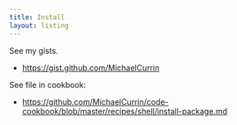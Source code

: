```yaml
---
title: Install
layout: listing
---
```



See my gists.

- https://gist.github.com/MichaelCurrin

See file in cookbook:

- https://github.com/MichaelCurrin/code-cookbook/blob/master/recipes/shell/install-package.md
